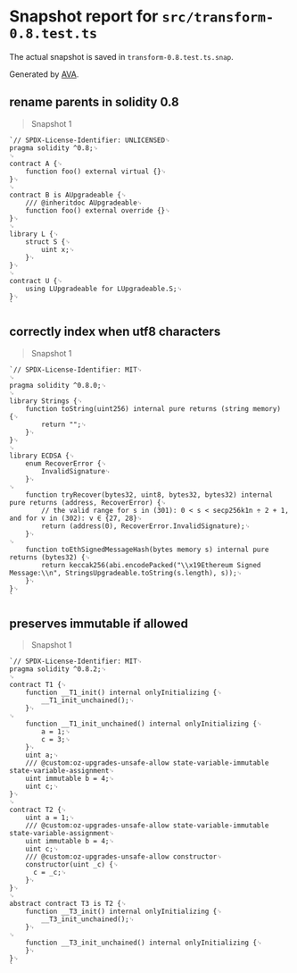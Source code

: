 # Snapshot report for `src/transform-0.8.test.ts`

The actual snapshot is saved in `transform-0.8.test.ts.snap`.

Generated by [AVA](https://avajs.dev).

## rename parents in solidity 0.8

> Snapshot 1

    `// SPDX-License-Identifier: UNLICENSED␊
    pragma solidity ^0.8;␊
    ␊
    contract A {␊
        function foo() external virtual {}␊
    }␊
    ␊
    contract B is AUpgradeable {␊
        /// @inheritdoc AUpgradeable␊
        function foo() external override {}␊
    }␊
    ␊
    library L {␊
        struct S {␊
            uint x;␊
        }␊
    }␊
    ␊
    contract U {␊
        using LUpgradeable for LUpgradeable.S;␊
    }␊
    `

## correctly index when utf8 characters

> Snapshot 1

    `// SPDX-License-Identifier: MIT␊
    ␊
    pragma solidity ^0.8.0;␊
    ␊
    library Strings {␊
        function toString(uint256) internal pure returns (string memory) {␊
            return "";␊
        }␊
    }␊
    ␊
    library ECDSA {␊
        enum RecoverError {␊
            InvalidSignature␊
        }␊
    ␊
        function tryRecover(bytes32, uint8, bytes32, bytes32) internal pure returns (address, RecoverError) {␊
            // the valid range for s in (301): 0 < s < secp256k1n ÷ 2 + 1, and for v in (302): v ∈ {27, 28}␊
            return (address(0), RecoverError.InvalidSignature);␊
        }␊
    ␊
        function toEthSignedMessageHash(bytes memory s) internal pure returns (bytes32) {␊
            return keccak256(abi.encodePacked("\\x19Ethereum Signed Message:\\n", StringsUpgradeable.toString(s.length), s));␊
        }␊
    }␊
    `

## preserves immutable if allowed

> Snapshot 1

    `// SPDX-License-Identifier: MIT␊
    pragma solidity ^0.8.2;␊
    ␊
    contract T1 {␊
        function __T1_init() internal onlyInitializing {␊
            __T1_init_unchained();␊
        }␊
    ␊
        function __T1_init_unchained() internal onlyInitializing {␊
            a = 1;␊
            c = 3;␊
        }␊
        uint a;␊
        /// @custom:oz-upgrades-unsafe-allow state-variable-immutable state-variable-assignment␊
        uint immutable b = 4;␊
        uint c;␊
    }␊
    ␊
    contract T2 {␊
        uint a = 1;␊
        /// @custom:oz-upgrades-unsafe-allow state-variable-immutable state-variable-assignment␊
        uint immutable b = 4;␊
        uint c;␊
        /// @custom:oz-upgrades-unsafe-allow constructor␊
        constructor(uint _c) {␊
          c = _c;␊
        }␊
    }␊
    ␊
    abstract contract T3 is T2 {␊
        function __T3_init() internal onlyInitializing {␊
            __T3_init_unchained();␊
        }␊
    ␊
        function __T3_init_unchained() internal onlyInitializing {␊
        }␊
    }␊
    `
